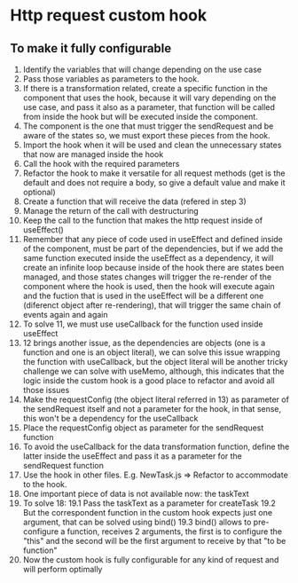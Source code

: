 # Http request custom hook

## To make it fully configurable

1. Identify the variables that will change depending on the use case
2. Pass those variables as parameters to the hook.
3. If there is a transformation related, create a specific function in the component that uses the hook, because it will vary depending on the use case, and pass it also as a parameter, that function will be called from inside the hook but will be executed inside the component.
4. The component is the one that must trigger the sendRequest and be aware of the states so, we must export these pieces from the hook.
5. Import the hook when it will be used and clean the unnecessary states that now are managed inside the hook
6. Call the hook with the required parameters
7. Refactor the hook to make it versatile for all request methods (get is the default and does not require a body, so give a default value and make it optional)
8. Create a function that will receive the data (refered in step 3)
9. Manage the return of the call with destructuring
10. Keep the call to the function that makes the http request inside of useEffect()
11. Remember that any piece of code used in useEffect and defined inside of the component, must be part of the dependencies, but if we add the same function executed inside the useEffect as a dependency, it will create an infinite loop because inside of the hook there are states been managed, and those states changes will trigger the re-render of the component where the hook is used, then the hook will execute again and the fuction that is used in the useEffect will be a different one (diferenct object after re-rendering), that will trigger the same chain of events again and again
12. To solve 11, we must use useCallback for the function used inside useEffect
13. 12 brings another issue, as the dependencies are objects (one is a function and one is an object literal), we can solve this issue wrapping the function with useCallback, but the object literal will be another tricky challenge we can solve with useMemo, although, this indicates that the logic inside the custom hook is a good place to refactor and avoid all those issues
14. Make the requestConfig (the object literal referred in 13) as parameter of the sendRequest itself and not a parameter for the hook, in that sense, this won't be a dependency for the useCallback
15. Place the requestConfig object as parameter for the sendRequest function
16. To avoid the useCallback for the data transformation function, define the latter inside the useEffect and pass it as a parameter for the sendRequest function
17. Use the hook in other files. E.g. NewTask.js => Refactor to accommodate to the hook.
18. One important piece of data is not available now: the taskText
19. To solve 18:
    19.1 Pass the taskText as a parameter for createTask
    19.2 But the correspondent function in the custom hook expects just one argument, that can be solved using bind()
    19.3 bind() allows to pre-configure a function, receives 2 arguments, the first is to configure the "this" and the second will be the first argument to receive by that "to be function"
20. Now the custom hook is fully configurable for any kind of request and will perform optimally
